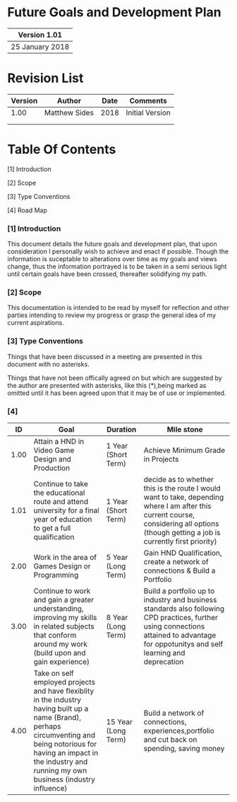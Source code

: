 # Future Goals and Development Plan

| Version 1.01    |
|-----------------|
|  25 January 2018|
     
     
# Revision List

| Version     | Author          | Date                 | Comments                       |
|-------------|-----------------|----------------------|--------------------------------|
| 1.00        |  Matthew Sides  |              2018    | Initial Version                |
|             |                 |                      |                                | 
|             |                 |                      |                                | 


# Table Of Contents

[1] Introduction

[2] Scope

[3] Type Conventions

[4] Road Map

### [1] Introduction

This document details the future goals and development plan, that upon consideration I personally wish to achieve and enact if possible. Though the information is suceptable to alterations over time as my goals and views change, thus the information portrayed is to be taken in a semi serious light until certain goals have been crossed, thereafter solidifying my path.

### [2] Scope

This documentation is intended to be read by myself for reflection and other parties intending to review my progress or grasp the general idea of my current aspirations. 

### [3] Type Conventions

Things that have been discussed in a meeting are presented in this document with no asterisks.

Things that have not been offically agreed on but which are suggested by the author are presented with asterisks, like this (*),being marked as omitted until it has been agreed upon that it may be of use or implemented.

### [4]



| ID          | Goal                                             | Duration                       | Mile stone                        |
|-------------|--------------------------------------------------|--------------------------------|-----------------------------------|
| 1.00        | Attain a HND in Video Game Design and Production | 1 Year (Short Term)            | Achieve Minimum Grade in Projects |
| 1.01        | Continue to take the educational route and attend university for a final year of education to get a full qualification | 1 Year (Short Term)            | decide as to whether this is the route I would want to take, depending where I am after this current course, considering all options (though getting a job is currently first priority) |
| 2.00        | Work in the area of Games Design or Programming  | 5 Year (Long Term)             | Gain HND Qualification, create a network of connections & Build a Portfolio     |3.00 
| 3.00           | Continue to work and gain a greater understanding, improving my skills in related subjects that conform around my work (build upon and gain experience)                                                  | 8 Year (Long Term)                                 | Build a portfolio up to industry and business standards also following CPD practices, further using connections attained to advantage for oppotunitys and self learning and deprecation  | 
| 4.00           | Take on self employed projects and have flexiblity in the industry having built up a name (Brand), perhaps circumventing and being notorious for having an impact in the industry and running my own business (industry influence)                                             | 15 Year (Long Term)                                 | Build a network of connections, experiences,portfolio and cut back on spending, saving money | 
